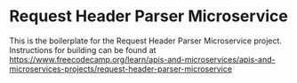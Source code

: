 # Request Header Parser Microservice

This is the boilerplate for the Request Header Parser Microservice project. Instructions for building can be found at https://www.freecodecamp.org/learn/apis-and-microservices/apis-and-microservices-projects/request-header-parser-microservice
